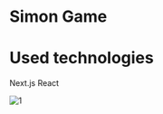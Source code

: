 # Simon Game

# Used technologies
Next.js
React

![1](https://user-images.githubusercontent.com/65825775/179357781-1130e207-c551-4bba-9ccc-f3d4123b8969.png)

